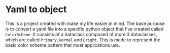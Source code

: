 # Yaml to object

This is a project created with make my life easier in mind. The
base purpose is to convert a yaml file into a specific python
object that I've created called `ColorScheme`. It consists of a
dataclass composed of more 3 dataclasses, which are called
`Primary`, `Normal` and `Bright`. This is made to represent the
basic color scheme pattern that most applications use.
